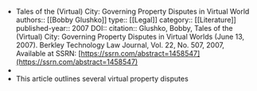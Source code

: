 - Tales of the (Virtual) City: Governing Property Disputes in Virtual World
  authors:: [[Bobby Glushko]]
  type:: [[Legal]] 
  category:: [[Literature]]  
  published-year:: 2007
  DOI::
  citation:: Glushko, Bobby, Tales of the (Virtual) City: Governing Property Disputes in Virtual Worlds (June 13, 2007). Berkley Technology Law Journal, Vol. 22, No. 507, 2007, Available at SSRN: [https://ssrn.com/abstract=1458547](https://ssrn.com/abstract=1458547)
-
- This article outlines several virtual property disputes